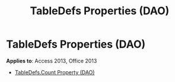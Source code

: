 ﻿---
title: TableDefs Properties (DAO)
TOCTitle: Properties
ms:assetid: a565e9c7-36ef-47b7-a476-56333cc7f2a2
ms:mtpsurl: https://msdn.microsoft.com/library/Dn142529(v=office.15)
ms:contentKeyID: 52073767
ms.date: 09/18/2015
mtps_version: v=office.15
---

# TableDefs Properties (DAO)


**Applies to**: Access 2013, Office 2013



  - [TableDefs.Count Property (DAO)](tabledefs-count-property-dao.md)


